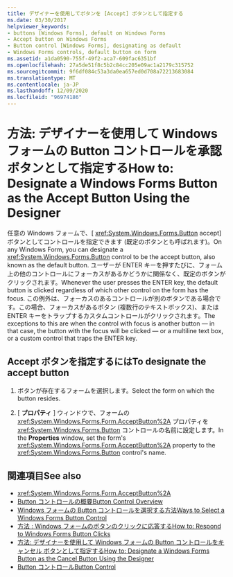 ```yaml
---
title: デザイナーを使用してボタンを [Accept] ボタンとして指定する
ms.date: 03/30/2017
helpviewer_keywords:
- buttons [Windows Forms], default on Windows Forms
- Accept button on Windows Forms
- Button control [Windows Forms], designating as default
- Windows Forms controls, default button on form
ms.assetid: a1da0590-755f-49f2-aca7-609fac6351bf
ms.openlocfilehash: 27a5de51f8c5b2c84cc205e09ac1a2179c315752
ms.sourcegitcommit: 9f6df084c53a3da0ea657ed0d708a72213683084
ms.translationtype: MT
ms.contentlocale: ja-JP
ms.lasthandoff: 12/09/2020
ms.locfileid: "96974186"
---
```

# <a name="how-to-designate-a-windows-forms-button-as-the-accept-button-using-the-designer"></a><span data-ttu-id="6c0a6-102">方法: デザイナーを使用して Windows フォームの Button コントロールを承認ボタンとして指定する</span><span class="sxs-lookup"><span data-stu-id="6c0a6-102">How to: Designate a Windows Forms Button as the Accept Button Using the Designer</span></span>
<span data-ttu-id="6c0a6-103">任意の Windows フォームで、[ <xref:System.Windows.Forms.Button> accept] ボタンとしてコントロールを指定できます (既定のボタンとも呼ばれます)。</span><span class="sxs-lookup"><span data-stu-id="6c0a6-103">On any Windows Form, you can designate a <xref:System.Windows.Forms.Button> control to be the accept button, also known as the default button.</span></span> <span data-ttu-id="6c0a6-104">ユーザーが ENTER キーを押すたびに、フォーム上の他のコントロールにフォーカスがあるかどうかに関係なく、既定のボタンがクリックされます。</span><span class="sxs-lookup"><span data-stu-id="6c0a6-104">Whenever the user presses the ENTER key, the default button is clicked regardless of which other control on the form has the focus.</span></span> <span data-ttu-id="6c0a6-105">この例外は、フォーカスのあるコントロールが別のボタンである場合です。この場合、フォーカスがあるボタン (複数行のテキストボックス)、または ENTER キーをトラップするカスタムコントロールがクリックされます。</span><span class="sxs-lookup"><span data-stu-id="6c0a6-105">The exceptions to this are when the control with focus is another button — in that case, the button with the focus will be clicked — or a multiline text box, or a custom control that traps the ENTER key.</span></span>

## <a name="to-designate-the-accept-button"></a><span data-ttu-id="6c0a6-106">Accept ボタンを指定するには</span><span class="sxs-lookup"><span data-stu-id="6c0a6-106">To designate the accept button</span></span>

1. <span data-ttu-id="6c0a6-107">ボタンが存在するフォームを選択します。</span><span class="sxs-lookup"><span data-stu-id="6c0a6-107">Select the form on which the button resides.</span></span>

2. <span data-ttu-id="6c0a6-108">[ **プロパティ** ] ウィンドウで、フォームの <xref:System.Windows.Forms.Form.AcceptButton%2A> プロパティを <xref:System.Windows.Forms.Button> コントロールの名前に設定します。</span><span class="sxs-lookup"><span data-stu-id="6c0a6-108">In the **Properties** window, set the form's <xref:System.Windows.Forms.Form.AcceptButton%2A> property to the <xref:System.Windows.Forms.Button> control's name.</span></span>

## <a name="see-also"></a><span data-ttu-id="6c0a6-109">関連項目</span><span class="sxs-lookup"><span data-stu-id="6c0a6-109">See also</span></span>

- <xref:System.Windows.Forms.Form.AcceptButton%2A>
- [<span data-ttu-id="6c0a6-110">Button コントロールの概要</span><span class="sxs-lookup"><span data-stu-id="6c0a6-110">Button Control Overview</span></span>](button-control-overview-windows-forms.md)
- [<span data-ttu-id="6c0a6-111">Windows フォームの Button コントロールを選択する方法</span><span class="sxs-lookup"><span data-stu-id="6c0a6-111">Ways to Select a Windows Forms Button Control</span></span>](ways-to-select-a-windows-forms-button-control.md)
- [<span data-ttu-id="6c0a6-112">方法 : Windows フォームのボタンのクリックに応答する</span><span class="sxs-lookup"><span data-stu-id="6c0a6-112">How to: Respond to Windows Forms Button Clicks</span></span>](how-to-respond-to-windows-forms-button-clicks.md)
- [<span data-ttu-id="6c0a6-113">方法: デザイナーを使用して Windows フォームの Button コントロールをキャンセル ボタンとして指定する</span><span class="sxs-lookup"><span data-stu-id="6c0a6-113">How to: Designate a Windows Forms Button as the Cancel Button Using the Designer</span></span>](designate-a-wf-button-as-the-cancel-button-using-the-designer.md)
- [<span data-ttu-id="6c0a6-114">Button コントロール</span><span class="sxs-lookup"><span data-stu-id="6c0a6-114">Button Control</span></span>](button-control-windows-forms.md)
